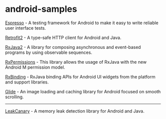 # android-samples

[Espresso][1] - A testing framework for Android to make it easy to write reliable user interface tests.

[Retrofit2][2] - A type-safe HTTP client for Android and Java.

[RxJava2][3] - A library for composing asynchronous and event-based programs by using observable sequences.

[RxPermissions][4] - This library allows the usage of RxJava with the new Android M permission model.

[RxBinding][5] - RxJava binding APIs for Android UI widgets from the platform and support libraries.

[Glide][6] - An image loading and caching library for Android focused on smooth scrolling.

-------------------------------------------------------------------------------------------------------------------------------

[LeakCanary][7] - A memory leak detection library for Android and Java.

[1]: https://github.com/ben-ying/android-samples/tree/master/Espresso
[2]: https://github.com/ben-ying/android-samples/tree/master/Retrofit2
[3]: https://github.com/ben-ying/android-samples/tree/master/RxJava2
[4]: https://github.com/ben-ying/android-samples/tree/master/RxPermissions
[5]: https://github.com/ben-ying/android-samples/tree/master/RxBinding
[6]: https://github.com/ben-ying/android-samples/tree/master/Glide
[7]: https://github.com/square/leakcanary
